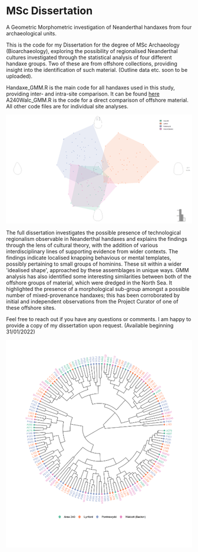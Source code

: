 # MSc Dissertation

A Geometric Morphometric investigation of Neanderthal handaxes from four archaeological units.

This is the code for my Dissertation for the degree of MSc Archaeology (Bioarchaeology), exploring the possibility of regionalised Neanderthal cultures investigated through the statistical analysis of four different handaxe groups. Two of these are from offshore collections, providing insight into the identification of such material.
(Outline data etc. soon to be uploaded).

Handaxe_GMM.R is the main code for all handaxes used in this study, providing inter- and intra-site comparison. It can be found [here](https://github.com/A-Barroso/MSc-Dissertation/blob/main/Handaxe_GMM.R)
A240Walc_GMM.R is the code for a direct comparison of offshore material. All other code files are for individual site analyses.




![./images/LDAfullaxes.jpg](https://github.com/A-Barroso/MSc-Dissertation/blob/main/Images/LDAfullaxes.jpg)




The full dissertation investigates the possible presence of technological regionalism observable in Neanderthal handaxes and explains the findings through the lens of cultural theory, with the addition of various interdisciplinary lines of supporting evidence from wider contexts. The findings indicate localised knapping behavious or mental templates, possibly pertaining to small groups of hominins. These sit within a wider 'idealised shape', approached by these assemblages in unique ways. GMM analysis has also identified some interesting similarities between both of the offshore groups of material, which were dredged in the North Sea. It highlighted the presence of a morphological sub-group amongst a possible number of mixed-provenance handaxes; this has been corroborated by initial and independent observations from the Project Curator of one of these offshore sites.

Feel free to reach out if you have any questions or comments. I am happy to provide a copy of my dissertation upon request. (Available beginning 31/01/2022)


![./images/clad.jpg](https://github.com/A-Barroso/MSc-Dissertation/blob/main/Images/clad.jpg)
